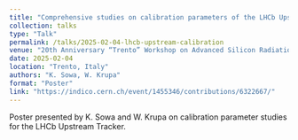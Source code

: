 ```yaml
---
title: "Comprehensive studies on calibration parameters of the LHCb Upstream Tracker"
collection: talks
type: "Talk"
permalink: /talks/2025-02-04-lhcb-upstream-calibration
venue: "20th Anniversary “Trento” Workshop on Advanced Silicon Radiation Detectors"
date: 2025-02-04
location: "Trento, Italy"
authors: "K. Sowa, W. Krupa"
format: "Poster"
link: "https://indico.cern.ch/event/1455346/contributions/6322667/"
---
```

Poster presented by K. Sowa and W. Krupa on calibration parameter studies for the LHCb Upstream Tracker.
